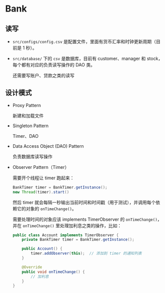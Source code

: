 # Bank

## 读写

- `src/configs/config.csv` 是配置文件，里面有货币汇率和时钟更新周期（目前是 1 秒）。

- `src/database/` 下的 `csv` 是数据库，目前有 customer、manager 和 stock，每个都有对应的负责读写操作的 DAO 类。

    还需要写账户、贷款之类的读写



## 设计模式

- Proxy Pattern

    新建和加载文件

- Singleton Pattern

    Timer、DAO

- Data Access Object (DAO) Pattern

    负责数据库读写操作

- Observer Pattern（Timer）

    需要开个线程让 timer 跑起来：
    
    ```java
    BankTimer timer = BankTimer.getInstance();
    new Thread(timer).start()
    ```

    然后 timer 就会每隔一秒输出当前时间和时间戳（用于测试），并调用每个依赖它的对象的 `onTimeChange()`。

    需要处理时间的对象应该 implements TimerObserver 的 `onTimeChange()`，并在 `onTimeChange()` 里处理加利息之类的操作，比如：

    ```java
    public class Account implements TimerObserver {
        private BankTimer timer = BankTimer.getInstance();

        public Account() {
            timer.addObserver(this);  // 添加到 timer 的通知列表
        }

        @Override
        public void onTimeChange() {
            // 加利息
        }
    }
    ```
